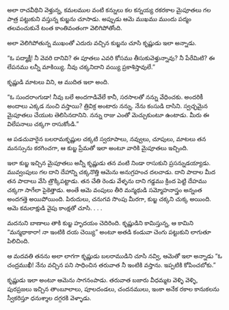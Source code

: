﻿అలా రాచవీథిని వెళ్తున్న, కమలముల వంటి కన్నులు కల కన్నయ్య రకరకాల మైపూతలు గల పాత్ర పట్టుకుని వస్తున్న కుబ్జను చూసాడు. అప్పుడు ఆమె ముఖము ముందు పద్మం తలవంచుకునే టంత కాంతివంతంగా వెలిగిపోతోంది. 

అలా వెలిగిపోతున్న ముఖంతో ఎదురు వచ్చిన కుబ్జను చూసి కృష్ణుడు ఇలా అన్నాడు. 

“ఓ పద్మాక్షీ! నీ వెవరి దానివి? ఈ పూతలు ఎవరి కోసము తీసుకువెళ్తున్నావు? నీ పేరేమిటి? ఈ లేపనము లన్నీ మాకియ్యి. నీవు చక్కనిదాని వయ్యి ప్రకాశిస్తావులే.” 

కృష్ణుడి మాటలు విని, ఆ ముదిత ఇలా అంది. 

“ఓ సుందరాంగుడా! నీవు బలే అందగాడివేలే కానీ, సరసాలతో నన్ను వేధించకు. అందరికీ అందాలు ఎక్కడ నుంచి వస్తాయి? త్రివిక్ర అంటారు నన్ను. నేను కంసుడి దాసిని. స్వచ్ఛమైన మైపూతలు చేయుట తెలిసినదానిని. నన్ను రాజు ఎంతో మెచ్చుకుంటూ ఉంటాడు. మీరు ఈ విలేపనాలు చక్కగా రాసుకోండి.” 

ఆ పడచువారైన బలరామకృష్ణుల చక్కటి స్వరూపాలు, నవ్వులు, చూపులు, మాటలు తన మనస్సును కరగించగా, ఆ కుబ్జ ప్రేమతో ఇలా అంటూ వారికి మైపూతలు ఇచ్చింది. 

ఇలా కుబ్జ ఇచ్చిన మైపూతలు అన్నీ కృష్ణుడు తన వంటి నిండా రాసుకుని ప్రసన్నుడయ్యాడు. మువ్వంపులు గల దాని దేహాన్ని చక్కనొత్తి ఆమెను అనుగ్రహంచ దలచాడు. దాని పాదాల మీద తన పాదాలు వేసి త్రొక్కిపట్టాడు. తన చేతి రెండు వేళ్ళను దాని గడ్డము క్రింద పెట్టి దేహము చక్కగా సాగేలా పైకెత్తాడు. అంతే ఆమె వంపులు తీరి మన్మథుడి సమ్మోహనాస్త్రం అన్నంత అందగత్తె అయిపోయింది. పిరుదులు, చనుగవ సొంపు మీరగా, కుబ్జ చక్కని చుక్క అయింది. ఆమె కమలాక్షుడి వైపు కాంక్షతో చూసి. . . . 

మదనుని బాణాలు తాకి కుబ్జ హృదయం చెదిరింది. కృష్ణుడిని కామిస్తున్న, ఆ కామిని “మన్మథాకారా! నా ఇంటికి దయ చెయ్యి” అంటూ అతడి కండువా చెంగు పట్టుకుని లాగుతూ పిలిచింది. 

ఆ మదవతి తనను అలా లాగగా కృష్ణుడు బలరాముడిని చూసి నవ్వి, ఆమెతో ఇలా అన్నాడు “ఓ చంద్రముఖీ! నేను వచ్చిన పని సాధించిన తరువాత నీ ఇంటికి వస్తాను. ఇప్పటికి కోపించబోకు.” 

కృష్ణుడు ఇలా అంటూ ఆమెను సాగనంపాడు. తరువాత బజారు వీధమ్మట వెళ్ళి వెళ్ళి, పురప్రజలు ఇచ్చిన తాంబూలాలు, పూలదండలు, చందనములు, ఇంకా అనేక రకాల కానుకలను స్వీకరిస్తూ ధనుశ్శాల దగ్గరకి వెళ్ళాడు. 

